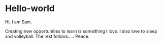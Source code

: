 # Hello-world
Hi, I am Sam.

Creating new opportunities to learn is someithing I love. I also love to sleep and volleyball.
The rest follows..... Peace.
